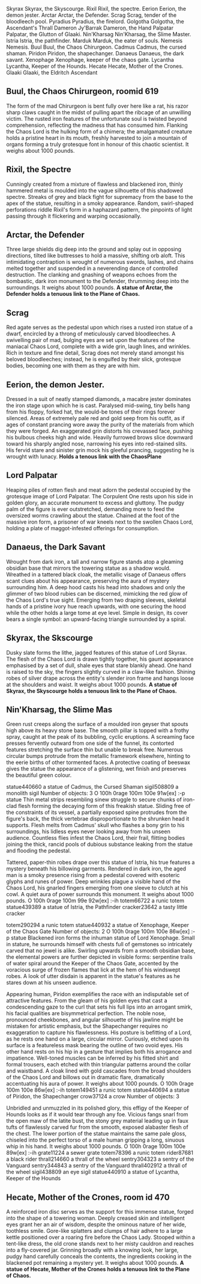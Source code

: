 Skyrax               Skyrax, the Skyscourge.
Rixil                Rixil, the spectre.
Eerion               Eerion, the demon jester.
Arctar               Arctar, the Defender.
Scrag                Scrag, tender of the bloodleech pool.
Pyradius             Pyradius, the firelord.
Golgotha             Golgotha, the Ascendant's Thrall
Dameron              Jy'Barrak Dameron, the Hand
Palpatar             Palpatar, the Glutton of Glaaki.
Nin'Kharsag          Nin'Kharsag, the Slime Master.
Istria               Istria, the pathfinder.
Marduk               Marduk, the eater of souls.
Nemesis              Nemesis.
Buul                 Buul, the Chaos Chirurgeon.
Cadmus               Cadmus, the cursed shaman.
Piridon              Piridon, the shapechanger.
Danaeus              Danaeus, the dark savant.
Xenophage            Xenophage, keeper of the chaos gate.
Lycantha             Lycantha, Keeper of the Hounds.
Hecate               Hecate, Mother of the Crones.
Glaaki               Glaaki, the Eldritch Ascendant

Buul, the Chaos Chirurgeon, roomid 619
---------------------------------------------------------------------------------------------------
The form of the mad Chirurgeon is bent fully over here like a rat, his razor sharp claws caught in
the midst of pulling apart the ribcage of an unwilling victim. The rusted iron features of the 
unfortunate soul is twisted beyond comprehension, reflecting the madness that has consumed him. 
Flanking the Chaos Lord is the hulking form of a chimera; the amalgamated creature holds a pristine 
heart in its mouth, freshly harvested to join a mountain of organs forming a truly grotesque font in 
honour of this chaotic scientist.
It weighs about 1000 pounds.



Rixil, the Spectre
---------------------------------------------------------------------------------------------------
Cunningly created from a mixture of flawless and blackened iron, thinly hammered metal is moulded
into the vague silhouette of this shadowed spectre. Streaks of grey and black fight for supremacy 
from the base to the apex of the statue, resulting in a smoky appearance. Random, swirl-shaped 
perforations riddle Rixil's form in a haphazard pattern, the pinpoints of light passing through it 
flickering and warping occasionally.

Arctar, the Defender
---------------------------------------------------------------------------------------------------
Three large shields dig deep into the ground and splay out in opposing directions, tilted like
buttresses to hold a massive, shifting orb aloft. This intimidating contraption is wrought of 
numerous swords, lashes, and chains melted together and suspended in a neverending dance of 
controlled destruction. The clanking and gnashing of weapons echoes from the bombastic, dark iron 
monument to the Defender, thrumming deep into the surroundings.
It weighs about 1000 pounds.
**A statue of Arctar, the Defender holds a tenuous link to the Plane of Chaos.**


Scrag
---------------------------------------------------------------------------------------------------
Red agate serves as the pedestal upon which rises a rusted iron statue of a dwarf, encircled by a
throng of meticulously carved bloodleeches. A swivelling pair of mad, bulging eyes are set upon the 
features of the maniacal Chaos Lord, complete with a wide grin, laugh lines, and wrinkles. Rich in 
texture and fine detail, Scrag does not merely stand amongst his beloved bloodleeches; instead, he 
is engulfed by their slick, grotesque bodies, becoming one with them as they are with him.


Eerion, the demon Jester.
---------------------------------------------------------------------------------------------------
Dressed in a suit of neatly stamped diamonds, a macabre jester dominates the iron stage upon which
he is cast. Paralysed mid-swing, tiny bells hang from his floppy, forked hat, the would-be tones of 
their rings forever silenced. Areas of extremely pale red and gold seep from his outfit, as if ages 
of constant prancing wore away the purity of the materials from which they were forged. An 
exaggerated grin distorts his crevassed face, pushing his bulbous cheeks high and wide. Heavily 
furrowed brows slice downward toward his sharply angled nose, narrowing his eyes into red-stained 
slits. His fervid stare and sinister grin mock his gleeful prancing, suggesting he is wrought with 
lunacy.
**Holds a tenous link with the ChaosPlane**

Lord Palpatar
---------------------------------------------------------------------------------------------------
Heaping piles of rotten flesh and meat adorn the pedestal occupied by the grotesque image of Lord
Palpatar. The Corpulent One rests upon his side in golden glory, an accurate monument to excess and 
gluttony. The pudgy palm of the figure is ever outstretched, demanding more to feed the oversized 
worms crawling about the statue. Chained at the foot of the massive iron form, a prisoner of war 
kneels next to the swollen Chaos Lord, holding a plate of maggot-infested offerings for consumption.

Danaeus, the Dark Savant
---------------------------------------------------------------------------------------------------
Wrought from dark iron, a tall and narrow figure stands atop a gleaming obsidian base that mirrors
the towering statue as a shadow would. Wreathed in a tattered black cloak, the metallic visage of 
Danaeus offers scant clues about his appearance, preserving the aura of mystery surrounding him. A 
deep hood casts his head into shadows and only the glimmer of two blood rubies can be discerned, 
mimicking the red glow of the Chaos Lord's true sight. Emerging from two draping sleeves, skeletal 
hands of a pristine ivory hue reach upwards, with one securing the hood while the other holds a 
large tome at eye level. Simple in design, its cover bears a single symbol: an upward-facing 
triangle surrounded by a spiral.


Skyrax, the Skscourge
---------------------------------------------------------------------------------------------------
Dusky slate forms the lithe, jagged features of this statue of Lord Skyrax. The flesh of the Chaos
Lord is drawn tightly together, his gaunt appearance emphasised by a set of dull, shale eyes that 
stare blankly ahead. One hand is raised to the sky, the fingers slightly curved in a claw-like 
fashion. Shining robes of silver drape across the entity's slender iron frame and hangs loose at the 
shoulders and waist.
It weighs about 1000 pounds.
**A statue of Skyrax, the Skyscourge holds a tenuous link to the Plane of Chaos.**



Nin'Kharsag, the Slime Mas
---------------------------------------------------------------------------------------------------
Green rust creeps along the surface of a moulded iron geyser that spouts high above its heavy stone
base. The smooth pillar is topped with a frothy spray, caught at the peak of its bubbling, cyclic 
eruptions. A screaming face presses fervently outward from one side of the funnel, its contorted 
features stretching the surface thin but unable to break free. Numerous circular bumps protrude from 
the metallic framework elsewhere, hinting to the eerie births of other tormented faces. A protective 
coating of beeswax gives the statue the appearance of a glistening, wet finish and preserves the 
beautiful green colour.

statue440660        a statue of Cadmus, the Cursed Shaman
sigil508809         a monolith sigil
Number of objects: 3
O 100h 0rage 100m 100e 91w[ex] :-p statue
Thin metal strips resembling sinew struggle to secure chunks of iron-clad flesh forming the decaying
form of this freakish statue. Sliding free of the constraints of its vessel, a partially exposed 
spine protrudes from the figure's back, the thick vertebrae disproportionate to the shrunken head it 
supports. Flesh melts from Cadmus' skull who flashes a bony grin to his surroundings, his lidless 
eyes never looking away from his unseen audience. Countless flies infest the Chaos Lord, their 
frail, flitting bodies joining the thick, rancid pools of dubious substance leaking from the statue 
and flooding the pedestal.


Tattered, paper-thin robes drape over this statue of Istria, his true features a mystery beneath his
billowing garments. Rendered in dark iron, the aged man is a smoky presence rising from a pedestal 
covered with esoteric glyphs and runes of power. Deep wrinkles plague a visible hand of the Chaos 
Lord, his gnarled fingers emerging from one sleeve to clutch at his cowl. A quiet aura of power 
surrounds this monument.
It weighs about 1000 pounds.
O 100h 0rage 100m 99e 92w[ex] :-ih
totem66722          a runic totem
statue439389        a statue of Istria, the Pathfinder
cracker23642        a tasty little cracker

totem290294         a runic totem
statue440932        a statue of Xenophage, Keeper of the Chaos Gate
Number of objects: 2
O 100h 0rage 100m 100e 86w[ex] :-p statue
Blackened iron forms the inhuman statue of Lord Xenophage. Small in stature, he surrounds himself
with chests full of gemstones so intricately carved that no jewel is alike. Swirling upwards from a 
smooth obsidian base, the elemental powers are further depicted in visible forms: serpentine trails 
of water spiral around the Keeper of the Chaos Gate, accented by the voracious surge of frozen 
flames that lick at the hem of his windswept robes. A look of utter disdain is apparent in the 
statue's features as he stares down at his unseen audience.



Appearing human, Piridon exemplifies the race with an indisputable set of attractive features. From
the gleam of his golden eyes that cast a condescending gaze to the curl that sets his full lips into 
an arrogant smirk, his facial qualities are bisymmetrical perfection. The noble nose, pronounced 
cheekbones, and angular silhouette of his jawline might be mistaken for artistic emphasis, but the 
Shapechanger requires no exaggeration to capture his flawlessness. His posture is befitting of a 
Lord, as he rests one hand on a large, circular mirror. Curiously, etched upon its surface is a 
featureless mask bearing the outline of two ovoid eyes. His other hand rests on his hip in a gesture 
that implies both his arrogance and impatience. Well-toned muscles can be inferred by his fitted 
shirt and formal trousers, each etched with thin triangular patterns around the collar and 
waistband. A cloak lined with gold cascades from the broad shoulders of the Chaos Lord and billows 
out in dramatic flare, dramatically accentuating his aura of power.
It weighs about 1000 pounds.
O 100h 0rage 100m 100e 86w[ex] :-ih
totem149451         a runic totem
statue440694        a statue of Piridon, the Shapechanger
crow37124           a crow
Number of objects: 3

Unbridled and unmuzzled in its polished glory, this effigy of the Keeper of Hounds looks as if it
would tear through any foe. Vicious fangs snarl from the open maw of the latite bust, the stony grey 
material leading up in faux tufts of flawlessly carved fur from the smooth, exposed alabaster flesh 
of the chest. The lower portion of the statue maintains the same pale gloss, chiseled into the 
perfect torso of a male human gripping a long, sinuous whip in his hand.
It weighs about 1000 pounds.
O 100h 0rage 100m 100e 89w[ex] :-ih
grate11224          a sewer grate
totem78396          a runic totem
rider87681          a black rider
thrall214660        a thrall of the wheel
sentry304323        a sentry of the Vanguard
sentry344843        a sentry of the Vanguard
thrall402912        a thrall of the wheel
sigil438809         an eye sigil
statue440910        a statue of Lycantha, Keeper of the Hounds


Hecate, Mother of the Crones, room id 470
---------------------------------------------------------------------------------------------------
A reinforced iron disc serves as the support for this immense statue, forged into the shape of a
towering woman. Deeply creased skin and intelligent eyes grant her an air of wisdom, despite the 
ominous nature of her wide, toothless smile. Gore-like splatters and clumps of hair adhere to a 
large kettle positioned over a roaring fire before the Chaos Lady. Stooped within a tent-like dress, 
the old crone stands next to her misty cauldron and reaches into a fly-covered jar. Grinning broadly 
with a knowing look, her large, pudgy hand carefully conceals the contents, the ingredients cooking 
in the blackened pot remaining a mystery yet.
It weighs about 1000 pounds.
**A statue of Hecate, Mother of the Crones holds a tenuous link to the Plane of Chaos.**


